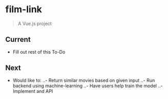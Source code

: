 # film-link

> A Vue.js project

## Current

- Fill out rest of this To-Do

## Next

- Would like to:
..- Return similar movies based on given input
..- Run backend using machine-learning
..- Have users help train the model
..- Implement and API
